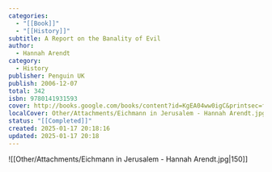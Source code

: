 ```yaml
---
categories:
  - "[[Book]]"
  - "[[History]]"
subtitle: A Report on the Banality of Evil
author:
  - Hannah Arendt
category:
  - History
publisher: Penguin UK
publish: 2006-12-07
total: 342
isbn: 9780141931593
cover: http://books.google.com/books/content?id=KgEA04ww0igC&printsec=frontcover&img=1&zoom=1&edge=curl&source=gbs_api
localCover: Other/Attachments/Eichmann in Jerusalem - Hannah Arendt.jpg
status: "[[Completed]]"
created: 2025-01-17 20:18:16
updated: 2025-01-17 20:18
---
```


![[Other/Attachments/Eichmann in Jerusalem - Hannah Arendt.jpg|150]]